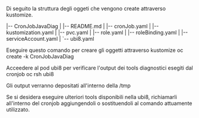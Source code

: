 Di seguito la struttura degli oggeti che vengono create attraverso kustomize.

|-- CronJobJavaDiag
|   |-- README.md
|   |-- cronJob.yaml
|   |-- kustomization.yaml
|   |-- pvc.yaml
|   |-- role.yaml
|   |-- roleBinding.yaml
|   |-- serviceAccount.yaml
|   `-- ubi8.yaml

Eseguire questo comando per creare gli oggetti attraverso kustomize oc create -k CronJobJavaDiag

Acceedere al pod ubi8 per verificare l'output dei tools diagnostici esegiti dal cronjob oc rsh ubi8

Gli output verranno depositati all'interno della /tmp

Se si desidera eseguire ulteriori tools disponibili nella ubi8, richiamarli all'interno del cronjob aggiungendoli o sostituendoli al comando attuamente utilizzato.